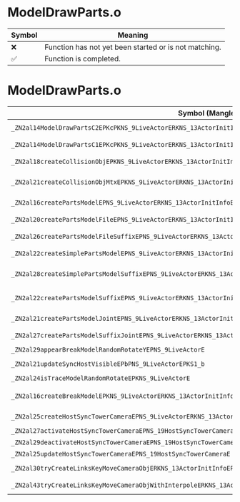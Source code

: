 # ModelDrawParts.o
| Symbol | Meaning 
| ------------- | ------------- 
| :x: | Function has not yet been started or is not matching. 
| :white_check_mark: | Function is completed. 


# ModelDrawParts.o
| Symbol (Mangled) | Symbol (Demangled) | Decompiled? |
| ------------- |  ------------- | ------------- |
| `_ZN2al14ModelDrawPartsC2EPKcPKNS_9LiveActorERKNS_13ActorInitInfoES2_` | `al::ModelDrawParts::ModelDrawParts(char const*,al::LiveActor const*,al::ActorInitInfo const&,char const*)` | :white_check_mark: |
| `_ZN2al14ModelDrawPartsC1EPKcPKNS_9LiveActorERKNS_13ActorInitInfoES2_` | `al::ModelDrawParts::ModelDrawParts(char const*,al::LiveActor const*,al::ActorInitInfo const&,char const*)` | :white_check_mark: |
| `_ZN2al18createCollisionObjEPKNS_9LiveActorERKNS_13ActorInitInfoEPKcPNS_9HitSensorES7_S7_` | `al::createCollisionObj(al::LiveActor const*,al::ActorInitInfo const&,char const*,al::HitSensor *,char const*,char const*)` | :white_check_mark: |
| `_ZN2al21createCollisionObjMtxEPKNS_9LiveActorERKNS_13ActorInitInfoEPKcPNS_9HitSensorEPKN4sead8Matrix34IfEES7_` | `al::createCollisionObjMtx(al::LiveActor const*,al::ActorInitInfo const&,char const*,al::HitSensor *,sead::Matrix34<float> const*,char const*)` | :white_check_mark: |
| `_ZN2al16createPartsModelEPNS_9LiveActorERKNS_13ActorInitInfoEPKcS6_PKN4sead8Matrix34IfEE` | `al::createPartsModel(al::LiveActor *,al::ActorInitInfo const&,char const*,char const*,sead::Matrix34<float> const*)` | :white_check_mark: |
| `_ZN2al20createPartsModelFileEPNS_9LiveActorERKNS_13ActorInitInfoEPKcS6_S6_` | `al::createPartsModelFile(al::LiveActor *,al::ActorInitInfo const&,char const*,char const*,char const*)` | :white_check_mark: |
| `_ZN2al26createPartsModelFileSuffixEPNS_9LiveActorERKNS_13ActorInitInfoEPKcS6_S6_S6_` | `al::createPartsModelFileSuffix(al::LiveActor *,al::ActorInitInfo const&,char const*,char const*,char const*,char const*)` | :white_check_mark: |
| `_ZN2al22createSimplePartsModelEPNS_9LiveActorERKNS_13ActorInitInfoEPKcS6_S6_` | `al::createSimplePartsModel(al::LiveActor *,al::ActorInitInfo const&,char const*,char const*,char const*)` | :white_check_mark: |
| `_ZN2al28createSimplePartsModelSuffixEPNS_9LiveActorERKNS_13ActorInitInfoEPKcS6_S6_S6_` | `al::createSimplePartsModelSuffix(al::LiveActor *,al::ActorInitInfo const&,char const*,char const*,char const*,char const*)` | :white_check_mark: |
| `_ZN2al22createPartsModelSuffixEPNS_9LiveActorERKNS_13ActorInitInfoEPKcS6_S6_PKN4sead8Matrix34IfEE` | `al::createPartsModelSuffix(al::LiveActor *,al::ActorInitInfo const&,char const*,char const*,char const*,sead::Matrix34<float> const*)` | :white_check_mark: |
| `_ZN2al21createPartsModelJointEPNS_9LiveActorERKNS_13ActorInitInfoEPKcS6_S6_` | `al::createPartsModelJoint(al::LiveActor *,al::ActorInitInfo const&,char const*,char const*,char const*)` | :white_check_mark: |
| `_ZN2al27createPartsModelSuffixJointEPNS_9LiveActorERKNS_13ActorInitInfoEPKcS6_S6_S6_` | `al::createPartsModelSuffixJoint(al::LiveActor *,al::ActorInitInfo const&,char const*,char const*,char const*,char const*)` | :white_check_mark: |
| `_ZN2al29appearBreakModelRandomRotateYEPNS_9LiveActorE` | `al::appearBreakModelRandomRotateY(al::LiveActor *)` | :white_check_mark: |
| `_ZN2al21updateSyncHostVisibleEPbPNS_9LiveActorEPKS1_b` | `al::updateSyncHostVisible(bool *,al::LiveActor *,al::LiveActor const*,bool)` | :white_check_mark: |
| `_ZN2al24isTraceModelRandomRotateEPKNS_9LiveActorE` | `al::isTraceModelRandomRotate(al::LiveActor const*)` | :white_check_mark: |
| `_ZN2al16createBreakModelEPKNS_9LiveActorERKNS_13ActorInitInfoEPKcS7_S7_PKN4sead8Matrix34IfEES7_` | `al::createBreakModel(al::LiveActor const*,al::ActorInitInfo const&,char const*,char const*,char const*,sead::Matrix34<float> const*,char const*)` | :white_check_mark: |
| `_ZN2al25createHostSyncTowerCameraEPNS_9LiveActorERKNS_13ActorInitInfoE` | `al::createHostSyncTowerCamera(al::LiveActor *,al::ActorInitInfo const&)` | :white_check_mark: |
| `_ZN2al27activateHostSyncTowerCameraEPNS_19HostSyncTowerCameraE` | `al::activateHostSyncTowerCamera(al::HostSyncTowerCamera *)` | :white_check_mark: |
| `_ZN2al29deactivateHostSyncTowerCameraEPNS_19HostSyncTowerCameraE` | `al::deactivateHostSyncTowerCamera(al::HostSyncTowerCamera *)` | :white_check_mark: |
| `_ZN2al25updateHostSyncTowerCameraEPNS_19HostSyncTowerCameraE` | `al::updateHostSyncTowerCamera(al::HostSyncTowerCamera *)` | :white_check_mark: |
| `_ZN2al30tryCreateLinksKeyMoveCameraObjERKNS_13ActorInitInfoEPKc` | `al::tryCreateLinksKeyMoveCameraObj(al::ActorInitInfo const&,char const*)` | :white_check_mark: |
| `_ZN2al43tryCreateLinksKeyMoveCameraObjWithInterpoleERKNS_13ActorInitInfoEPKc` | `al::tryCreateLinksKeyMoveCameraObjWithInterpole(al::ActorInitInfo const&,char const*)` | :white_check_mark: |

